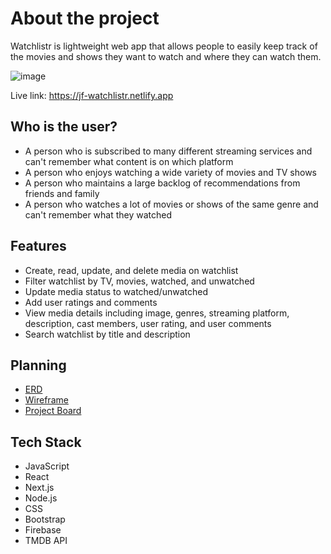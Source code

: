 # About the project
Watchlistr is lightweight web app that allows people to easily keep track of the movies and shows they want to watch and where they can watch them.

![image](https://github.com/user-attachments/assets/996196a4-aa8b-4848-a4ad-47223222ff3c)

Live link: https://jf-watchlistr.netlify.app

## Who is the user?
- A person who is subscribed to many different streaming services and can't remember what content is on which platform
- A person who enjoys watching a wide variety of movies and TV shows
- A person who maintains a large backlog of recommendations from friends and family
- A person who watches a lot of movies or shows of the same genre and can't remember what they watched

## Features
- Create, read, update, and delete media on watchlist
- Filter watchlist by TV, movies, watched, and unwatched
- Update media status to watched/unwatched
- Add user ratings and comments
- View media details including image, genres, streaming platform, description, cast members, user rating, and user comments
- Search watchlist by title and description

## Planning
- [ERD](https://dbdiagram.io/d/watchlistr-663fb2c39e85a46d5595ec59)
- [Wireframe](https://www.figma.com/design/rNv0ekmO1w5kZ2la3ttqW7/watchlistr-wireframe?node-id=0%3A1&t=ROjNaqNdcQASlWrj-1)
- [Project Board](https://github.com/users/jessefrench/projects/2)

## Tech Stack
- JavaScript
- React
- Next.js
- Node.js
- CSS
- Bootstrap
- Firebase
- TMDB API
